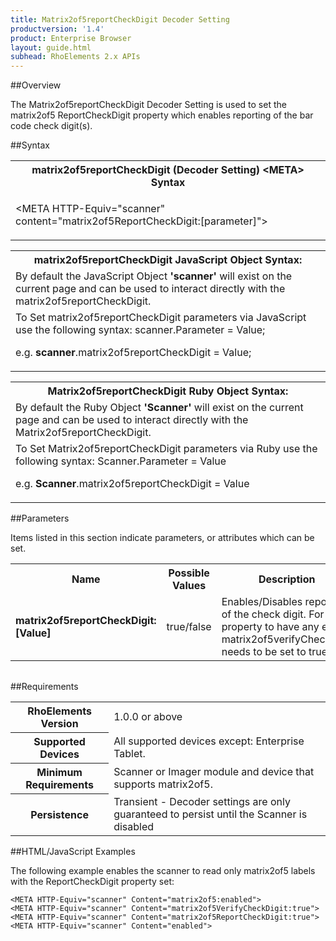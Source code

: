 ```yaml
---
title: Matrix2of5reportCheckDigit Decoder Setting
productversion: '1.4'
product: Enterprise Browser
layout: guide.html
subhead: RhoElements 2.x APIs
---
```


##Overview

The Matrix2of5reportCheckDigit Decoder Setting is used to set the matrix2of5 ReportCheckDigit property which enables reporting of the bar code check digit(s).

##Syntax

<table class="re-table"><tr><th class="tableHeading">matrix2of5reportCheckDigit (Decoder Setting) &lt;META&gt; Syntax
</th></tr><tr><td class="clsSyntaxCells clsOddRow"><p>&lt;META HTTP-Equiv="scanner" content="matrix2of5ReportCheckDigit:[parameter]"&gt;</p></td></tr></table>
<table class="re-table"><tr><th class="tableHeading">matrix2of5reportCheckDigit JavaScript Object Syntax:</th></tr><tr><td class="clsSyntaxCells clsOddRow">
By default the JavaScript Object <b>'scanner'</b> will exist on the current page and can be used to interact directly with the matrix2of5reportCheckDigit.
</td></tr><tr><td class="clsSyntaxCells clsEvenRow">
To Set matrix2of5reportCheckDigit parameters via JavaScript use the following syntax: scanner.Parameter = Value;
<P />e.g. <b>scanner</b>.matrix2of5reportCheckDigit = Value;
</td></tr></table>
<table class="re-table"><tr><th class="tableHeading">Matrix2of5reportCheckDigit Ruby Object Syntax:</th></tr><tr><td class="clsSyntaxCells clsOddRow">
By default the Ruby Object <b>'Scanner'</b> will exist on the current page and can be used to interact directly with the Matrix2of5reportCheckDigit.
</td></tr><tr><td class="clsSyntaxCells clsEvenRow">
To Set Matrix2of5reportCheckDigit parameters via Ruby use the following syntax: Scanner.Parameter = Value
<P />e.g. <b>Scanner</b>.matrix2of5reportCheckDigit = Value
</td></tr></table>



##Parameters


Items listed in this section indicate parameters, or attributes which can be set.
<table class="re-table"><col width="20%" /><col width="20%" /><col width="38%" /><col width="22%" /><tr><th class="tableHeading">Name</th><th class="tableHeading">Possible Values</th><th class="tableHeading">Description</th><th class="tableHeading">Default Value</th></tr><tr><td class="clsSyntaxCells clsOddRow"><b>matrix2of5reportCheckDigit:[Value]
</b></td><td class="clsSyntaxCells clsOddRow">true/false</td><td class="clsSyntaxCells clsOddRow">Enables/Disables reporting of the check digit.  For this property to have any effect matrix2of5verifyCheckDigit needs to be set to true</td><td class="clsSyntaxCells clsOddRow">Device specific</td></tr></table>
<table class="re-table"><col width="78%" /><col width="8%" /><col width="1%" /><col width="5%" /><col width="1%" /><col width="5%" /><col width="2%" /></table>





##Requirements

<table class="re-table"><tr><th class="tableHeading">RhoElements Version</th><td class="clsSyntaxCell clsEvenRow">1.0.0 or above
</td></tr><tr><th class="tableHeading">Supported Devices</th><td class="clsSyntaxCell clsOddRow">All supported devices except: Enterprise Tablet.</td></tr><tr><th class="tableHeading">Minimum Requirements</th><td class="clsSyntaxCell clsOddRow">Scanner or Imager module and device that supports matrix2of5.</td></tr><tr><th class="tableHeading">Persistence</th><td class="clsSyntaxCell clsEvenRow">Transient - Decoder settings are only guaranteed to persist until the Scanner is disabled</td></tr></table>


##HTML/JavaScript Examples

The following example enables the scanner to read only matrix2of5 labels with the ReportCheckDigit property set:

	<META HTTP-Equiv="scanner" Content="matrix2of5:enabled">
	<META HTTP-Equiv="scanner" Content="matrix2of5VerifyCheckDigit:true">
	<META HTTP-Equiv="scanner" Content="matrix2of5ReportCheckDigit:true">
	<META HTTP-Equiv="scanner" Content="enabled">
	





